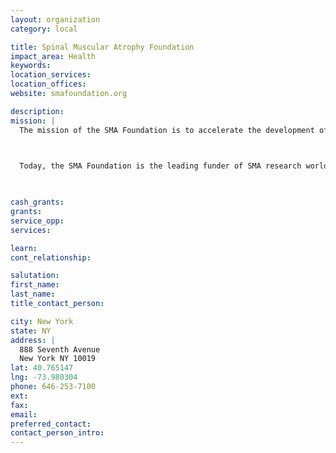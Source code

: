 ```yaml
---
layout: organization
category: local

title: Spinal Muscular Atrophy Foundation
impact_area: Health
keywords: 
location_services: 
location_offices: 
website: smafoundation.org

description: 
mission: |
  The mission of the SMA Foundation is to accelerate the development of a treatment for SMA, the number one genetic killer of infants and toddlers.

  

  Today, the SMA Foundation is the leading funder of SMA research worldwide–over $100M has been spent on basic, translational , and clinical  research. We have invested more than $30M on developing critical, validated research tools and other drug discovery assets  Our mandate is to ensure that all of the results of our research funding are made readily available to every SMA researcher with minimal cost and obligation.

  

cash_grants: 
grants: 
service_opp: 
services: 

learn: 
cont_relationship: 

salutation: 
first_name: 
last_name: 
title_contact_person: 

city: New York
state: NY
address: |
  888 Seventh Avenue     
  New York NY 10019
lat: 40.765147
lng: -73.980304
phone: 646-253-7100
ext: 
fax: 
email: 
preferred_contact: 
contact_person_intro: 
---
```


